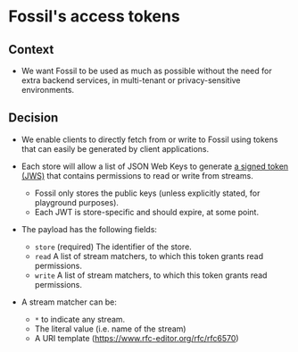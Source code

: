 # Fossil's access tokens

## Context

- We want Fossil to be used as much as possible without the need for extra backend services, in
  multi-tenant or privacy-sensitive environments.

## Decision

- We enable clients to directly fetch from or write to Fossil using tokens that can easily be
  generated by client applications.

- Each store will allow a list of JSON Web Keys to generate [a signed token (JWS)](https://www.rfc-editor.org/rfc/rfc7515) 
  that contains permissions to read or write from streams.

  - Fossil only stores the public keys (unless explicitly stated, for playground purposes).
  - Each JWT is store-specific and should expire, at some point.

- The payload has the following fields:

  - `store` (required) The identifier of the store.
  - `read` A list of stream matchers, to which this token grants read permissions.
  - `write` A list of stream matchers, to which this token grants read permissions.

- A stream matcher can be:
  - `*` to indicate any stream.
  - The literal value (i.e. name of the stream)
  - A URI template (https://www.rfc-editor.org/rfc/rfc6570)

